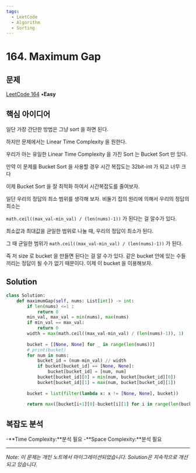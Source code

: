 ```yaml
---
tags:
  - LeetCode
  - Algorithm
  - Sorting
---
```


# 164. Maximum Gap

## 문제

[LeetCode 164](https://leetcode.com/problems/maximum-gap/) •**Easy**

## 핵심 아이디어

일단 가장 간단한 방법은 그냥 sort 을 하면 된다.

하지만 문제에서는 Linear Time Complexity 을 원한다.

우리가 아는 유일한 Linear Time Complexity 을 가진 Sort 는 Bucket Sort 만 있다.

만약 이 문제를 Bucket Sort 을 사용할 경우 시간 복잡도는 32bit-int 가 되고 너무 크다

이제 Bucket Sort 을 잘 최적화 하여서 시간복잡도를 줄여보자.

일단 우리의 정답의 최소 범위를 생각해 보자. 비둘기 집의 원리에 의해서 우리의 정답의 최소는

`math.ceil((max_val-min_val) / (len(nums)-1))` 가 된다는 걸 알수가 있다.

최소값과 최대값을 균일한 범위로 나눌 때, 우리의 정답이 최소가 된다.

그 때 균일한 범위가 `math.ceil((max_val-min_val) / (len(nums)-1))` 가 된다.

즉 저 size 로 bucket 을 만들면 된다는 걸 알 수가 있다. 같은 bucket 안에 있는 수들 끼리는 정답이 될 수가 없기 때문이다. 이제 이 bucket 을 이용해보자.

## Solution

```python
class Solution:
    def maximumGap(self, nums: List[int]) -> int:
        if len(nums) <=1 :
            return 0
        min_val, max_val = min(nums), max(nums)
        if min_val == max_val:
            return 0
        width = max(math.ceil((max_val-min_val) / (len(nums)-1)), 1)
        
        bucket = [[None, None] for _ in range(len(nums))]
        # print(bucket)
        for num in nums:
            bucket_id = (num-min_val) // width
            if bucket[bucket_id] == [None, None]:
                bucket[bucket_id] = [num, num]
            bucket[bucket_id][0] = min(num, bucket[bucket_id][0])
            bucket[bucket_id][1] = max(num, bucket[bucket_id][1])
        
        bucket = list(filter(lambda x: x != [None, None], bucket))
        
        return max([bucket[i+1][0]-bucket[i][1] for i in range(len(bucket)-1)])
```

## 복잡도 분석

-**Time Complexity:**분석 필요
-**Space Complexity:**분석 필요

---

*Note: 이 문제는 개인 노트에서 마이그레이션되었습니다. Solution은 지속적으로 개선되고 있습니다.*

